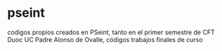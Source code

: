 # pseint
codigos propios creados en PSeint, tanto en el primer semestre de CFT Duoc UC Padre Alonso de Ovalle, códigos trabajos finales de curso
